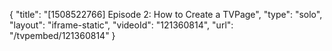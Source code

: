 {
    "title": "[1508522766] Episode 2: How to Create a TVPage",
    "type": "solo",
    "layout": "iframe-static",
    "videoId": "121360814",
    "url": "\/tvpembed\/121360814"
}